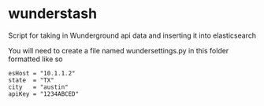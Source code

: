 wunderstash
===========

Script for taking in Wunderground api data and inserting it into elasticsearch

You will need to create a file named wundersettings.py in this folder formatted like so

```
esHost = "10.1.1.2"
state  = "TX"
city   = "austin"
apiKey = "1234ABCED"
```

